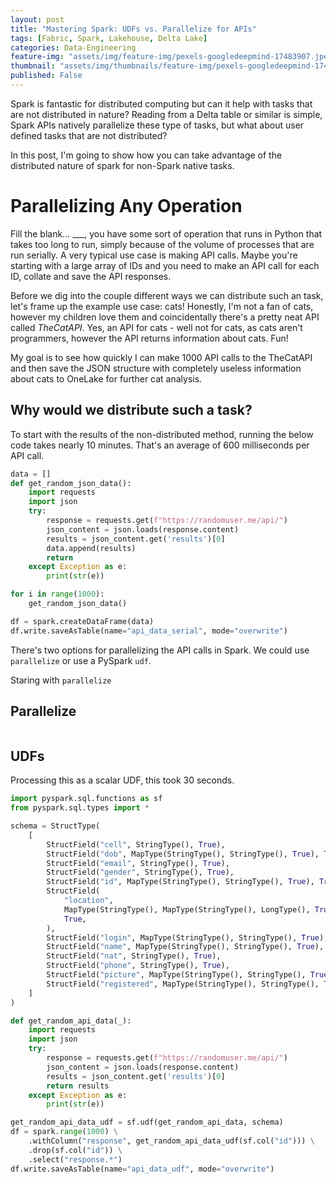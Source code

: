 ```yaml
---
layout: post
title: "Mastering Spark: UDFs vs. Parallelize for APIs"
tags: [Fabric, Spark, Lakehouse, Delta Lake]
categories: Data-Engineering
feature-img: "assets/img/feature-img/pexels-googledeepmind-17483907.jpeg"
thumbnail: "assets/img/thumbnails/feature-img/pexels-googledeepmind-17483907.jpeg"
published: False
---
```


Spark is fantastic for distributed computing but can it help with tasks that are not distributed in nature? Reading from a Delta table or similar is simple, Spark APIs natively parallelize these type of tasks, but what about user defined tasks that are not distributed?

In this post, I'm going to show how you can take advantage of the distributed nature of spark for non-Spark native tasks.

# Parallelizing Any Operation
Fill the blank... ___, you have some sort of operation that runs in Python that takes too long to run, simply because of the volume of processes that are run serially. A very typical use case is making API calls. Maybe you're starting with a large array of IDs and you need to make an API call for each ID, collate and save the API responses.

Before we dig into the couple different ways we can distribute such an task, let's frame up the example use case: cats! Honestly, I'm not a fan of cats, however my children love them and coincidentally there's a pretty neat API called _TheCatAPI_. Yes, an API for cats - well not for cats, as cats aren't programmers, however the API returns information about cats. Fun!

My goal is to see how quickly I can make 1000 API calls to the TheCatAPI and then save the JSON structure with completely useless information about cats to OneLake for further cat analysis.

## Why would we distribute such a task?
To start with the results of the non-distributed method, running the below code takes nearly 10 minutes. That's an average of 600 milliseconds per API call.

```python
data = []
def get_random_json_data():
    import requests
    import json
    try:
        response = requests.get(f"https://randomuser.me/api/")
        json_content = json.loads(response.content)
        results = json_content.get('results')[0]
        data.append(results)
        return
    except Exception as e:
        print(str(e))

for i in range(1000):
    get_random_json_data()

df = spark.createDataFrame(data)
df.write.saveAsTable(name="api_data_serial", mode="overwrite")

```

There's two options for parallelizing the API calls in Spark. We could use `parallelize` or use a PySpark `udf`.

Staring with `parallelize`

## Parallelize

```python

```

## UDFs
Processing this as a scalar UDF, this took 30 seconds.
```python
import pyspark.sql.functions as sf
from pyspark.sql.types import *

schema = StructType(
    [
        StructField("cell", StringType(), True),
        StructField("dob", MapType(StringType(), StringType(), True), True),
        StructField("email", StringType(), True),
        StructField("gender", StringType(), True),
        StructField("id", MapType(StringType(), StringType(), True), True),
        StructField(
            "location",
            MapType(StringType(), MapType(StringType(), LongType(), True), True),
            True,
        ),
        StructField("login", MapType(StringType(), StringType(), True), True),
        StructField("name", MapType(StringType(), StringType(), True), True),
        StructField("nat", StringType(), True),
        StructField("phone", StringType(), True),
        StructField("picture", MapType(StringType(), StringType(), True), True),
        StructField("registered", MapType(StringType(), StringType(), True), True),
    ]
)

def get_random_api_data(_):
    import requests
    import json
    try:
        response = requests.get(f"https://randomuser.me/api/")
        json_content = json.loads(response.content)
        results = json_content.get('results')[0]
        return results
    except Exception as e:
        print(str(e))

get_random_api_data_udf = sf.udf(get_random_api_data, schema)
df = spark.range(1000) \
    .withColumn("response", get_random_api_data_udf(sf.col("id"))) \
    .drop(sf.col("id")) \
    .select("response.*")
df.write.saveAsTable(name="api_data_udf", mode="overwrite")
```

